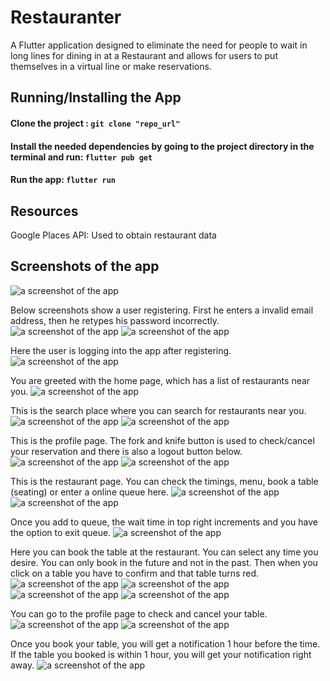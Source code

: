 # Restauranter

A Flutter application designed to eliminate the need for people to wait in long lines for dining in at a Restaurant and allows for users to put themselves in a virtual line or make reservations.

## Running/Installing the App

  #### Clone the project : ```git clone "repo_url"```
  #### Install the needed dependencies by going to the project directory in the terminal and run: ```flutter pub get```
  #### Run the app: ```flutter run```

## Resources

Google Places API: Used to obtain restaurant data

## Screenshots of the app

![a screenshot of the app](https://github.com/vashistpatel/BookRestaurantTime/blob/main/images/1.png)

Below screenshots show a user registering. First he enters a invalid email address, then he retypes his password incorrectly.
![a screenshot of the app](https://github.com/vashistpatel/BookRestaurantTime/blob/main/images/2.2.png)
![a screenshot of the app](https://github.com/vashistpatel/BookRestaurantTime/blob/main/images/2.3.png)

Here the user is logging into the app after registering.
![a screenshot of the app](https://github.com/vashistpatel/BookRestaurantTime/blob/main/images/2.4.png)


You are greeted with the home page, which has a list of restaurants near you.
![a screenshot of the app](https://github.com/vashistpatel/BookRestaurantTime/blob/main/images/3.png)

This is the search place where you can search for restaurants near you.
![a screenshot of the app](https://github.com/vashistpatel/BookRestaurantTime/blob/main/images/3.1.png)
![a screenshot of the app](https://github.com/vashistpatel/BookRestaurantTime/blob/main/images/3.2.png)

This is the profile page. The fork and knife button is used to check/cancel your reservation and there is also a logout button below.
![a screenshot of the app](https://github.com/vashistpatel/BookRestaurantTime/blob/main/images/3.3.png)
![a screenshot of the app](https://github.com/vashistpatel/BookRestaurantTime/blob/main/images/3.4.png)

This is the restaurant page. You can check the timings, menu, book a table (seating) or enter a online queue here. 
![a screenshot of the app](https://github.com/vashistpatel/BookRestaurantTime/blob/main/images/5.png)
![a screenshot of the app](https://github.com/vashistpatel/BookRestaurantTime/blob/main/images/5.1.png)

Once you add to queue, the wait time in top right increments and you have the option to exit queue.
![a screenshot of the app](https://github.com/vashistpatel/BookRestaurantTime/blob/main/images/5.2.png)

Here you can book the table at the restaurant. You can select any time you desire. You can only book in the future and not in the past. Then when you click on a table you have to confirm and that table turns red. 
![a screenshot of the app](https://github.com/vashistpatel/BookRestaurantTime/blob/main/images/5.3.png)
![a screenshot of the app](https://github.com/vashistpatel/BookRestaurantTime/blob/main/images/5.4.png)
![a screenshot of the app](https://github.com/vashistpatel/BookRestaurantTime/blob/main/images/5.5.png)
![a screenshot of the app](https://github.com/vashistpatel/BookRestaurantTime/blob/main/images/5.6.png)

You can go to the profile page to check and cancel your table.
![a screenshot of the app](https://github.com/vashistpatel/BookRestaurantTime/blob/main/images/5.7.png)
![a screenshot of the app](https://github.com/vashistpatel/BookRestaurantTime/blob/main/images/5.8.png)

Once you book your table, you will get a notification 1 hour before the time. If the table you booked is within 1 hour, you will get your notification right away.
![a screenshot of the app](https://github.com/vashistpatel/BookRestaurantTime/blob/main/images/6.png)